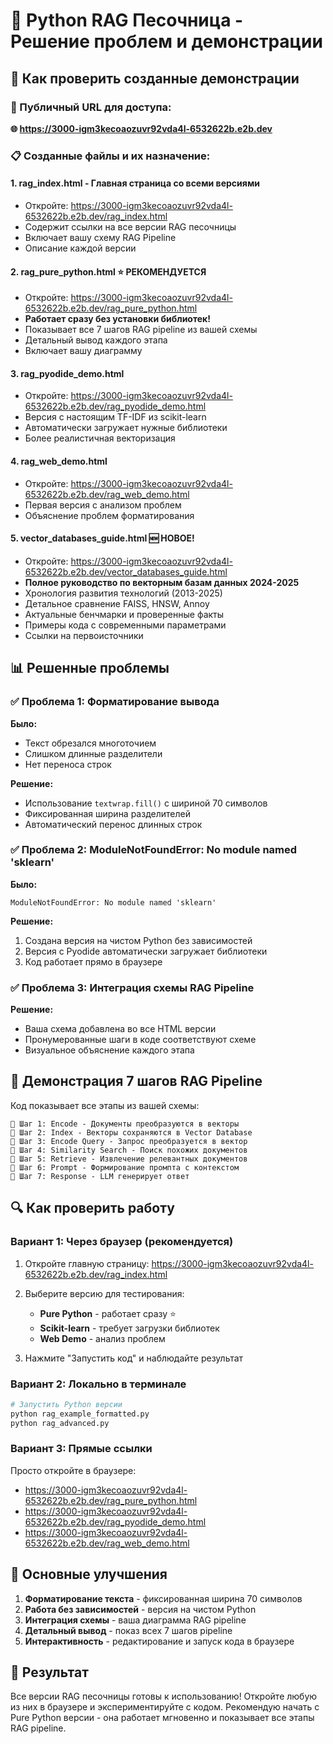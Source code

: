 # 🐍 Python RAG Песочница - Решение проблем и демонстрации

## 🚀 Как проверить созданные демонстрации

### 📌 Публичный URL для доступа:
**🌐 https://3000-igm3kecoaozuvr92vda4l-6532622b.e2b.dev**

### 📋 Созданные файлы и их назначение:

#### 1. **rag_index.html** - Главная страница со всеми версиями
- Откройте: https://3000-igm3kecoaozuvr92vda4l-6532622b.e2b.dev/rag_index.html
- Содержит ссылки на все версии RAG песочницы
- Включает вашу схему RAG Pipeline
- Описание каждой версии

#### 2. **rag_pure_python.html** ⭐ РЕКОМЕНДУЕТСЯ
- Откройте: https://3000-igm3kecoaozuvr92vda4l-6532622b.e2b.dev/rag_pure_python.html
- **Работает сразу без установки библиотек!**
- Показывает все 7 шагов RAG pipeline из вашей схемы
- Детальный вывод каждого этапа
- Включает вашу диаграмму

#### 3. **rag_pyodide_demo.html**
- Откройте: https://3000-igm3kecoaozuvr92vda4l-6532622b.e2b.dev/rag_pyodide_demo.html
- Версия с настоящим TF-IDF из scikit-learn
- Автоматически загружает нужные библиотеки
- Более реалистичная векторизация

#### 4. **rag_web_demo.html**
- Откройте: https://3000-igm3kecoaozuvr92vda4l-6532622b.e2b.dev/rag_web_demo.html
- Первая версия с анализом проблем
- Объяснение проблем форматирования

#### 5. **vector_databases_guide.html** 🆕 НОВОЕ!
- Откройте: https://3000-igm3kecoaozuvr92vda4l-6532622b.e2b.dev/vector_databases_guide.html
- **Полное руководство по векторным базам данных 2024-2025**
- Хронология развития технологий (2013-2025)
- Детальное сравнение FAISS, HNSW, Annoy
- Актуальные бенчмарки и проверенные факты
- Примеры кода с современными параметрами
- Ссылки на первоисточники

## 📊 Решенные проблемы

### ✅ Проблема 1: Форматирование вывода
**Было:**
- Текст обрезался многоточием
- Слишком длинные разделители
- Нет переноса строк

**Решение:**
- Использование `textwrap.fill()` с шириной 70 символов
- Фиксированная ширина разделителей
- Автоматический перенос длинных строк

### ✅ Проблема 2: ModuleNotFoundError: No module named 'sklearn'
**Было:**
```
ModuleNotFoundError: No module named 'sklearn'
```

**Решение:**
1. Создана версия на чистом Python без зависимостей
2. Версия с Pyodide автоматически загружает библиотеки
3. Код работает прямо в браузере

### ✅ Проблема 3: Интеграция схемы RAG Pipeline
**Решение:**
- Ваша схема добавлена во все HTML версии
- Пронумерованные шаги в коде соответствуют схеме
- Визуальное объяснение каждого этапа

## 🎯 Демонстрация 7 шагов RAG Pipeline

Код показывает все этапы из вашей схемы:

```
📍 Шаг 1: Encode - Документы преобразуются в векторы
📍 Шаг 2: Index - Векторы сохраняются в Vector Database
📍 Шаг 3: Encode Query - Запрос преобразуется в вектор
📍 Шаг 4: Similarity Search - Поиск похожих документов
📍 Шаг 5: Retrieve - Извлечение релевантных документов
📍 Шаг 6: Prompt - Формирование промпта с контекстом
📍 Шаг 7: Response - LLM генерирует ответ
```

## 🔍 Как проверить работу

### Вариант 1: Через браузер (рекомендуется)
1. Откройте главную страницу:
   https://3000-igm3kecoaozuvr92vda4l-6532622b.e2b.dev/rag_index.html

2. Выберите версию для тестирования:
   - **Pure Python** - работает сразу ⭐
   - **Scikit-learn** - требует загрузки библиотек
   - **Web Demo** - анализ проблем

3. Нажмите "Запустить код" и наблюдайте результат

### Вариант 2: Локально в терминале
```bash
# Запустить Python версии
python rag_example_formatted.py
python rag_advanced.py
```

### Вариант 3: Прямые ссылки
Просто откройте в браузере:
- https://3000-igm3kecoaozuvr92vda4l-6532622b.e2b.dev/rag_pure_python.html
- https://3000-igm3kecoaozuvr92vda4l-6532622b.e2b.dev/rag_pyodide_demo.html
- https://3000-igm3kecoaozuvr92vda4l-6532622b.e2b.dev/rag_web_demo.html

## 📝 Основные улучшения

1. **Форматирование текста** - фиксированная ширина 70 символов
2. **Работа без зависимостей** - версия на чистом Python
3. **Интеграция схемы** - ваша диаграмма RAG pipeline
4. **Детальный вывод** - показ всех 7 шагов pipeline
5. **Интерактивность** - редактирование и запуск кода в браузере

## 🎉 Результат

Все версии RAG песочницы готовы к использованию! Откройте любую из них в браузере и экспериментируйте с кодом. Рекомендую начать с Pure Python версии - она работает мгновенно и показывает все этапы RAG pipeline.